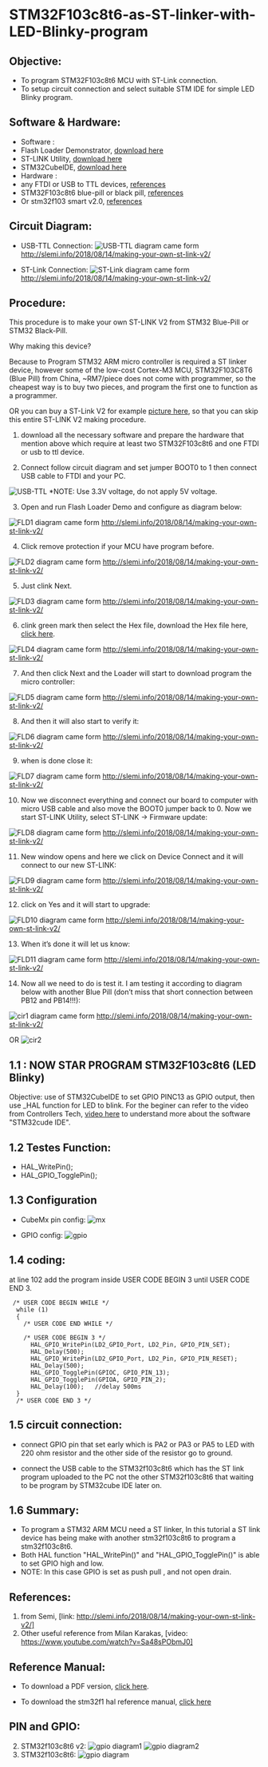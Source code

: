 # STM32F103c8t6-as-ST-linker-with-LED-Blinky-program

Objective:
----------------
- To program STM32F103c8t6 MCU with ST-Link connection.
- To setup circuit connection and select suitable STM IDE for simple LED Blinky program.

Software & Hardware:
-----------------------------
- Software :
 - Flash Loader Demonstrator, [download here](https://www.st.com/en/development-tools/flasher-stm32.html)
 - ST-LINK Utility, [download here](https://www.st.com/en/development-tools/stsw-link004.html)
 - STM32CubeIDE, [download here](https://blog.st.com/stm32cubeide-free-ide/)
- Hardware :
 - any FTDI or USB to TTL devices, [references](https://shopee.com.my/FT232RL-FTDI-USB-adapter-to-TTL-Converter-Module-5V-3.3V-For-Arduino-Blue-TE321-i.119159849.1942296920)
 - STM32F103c8t6 blue-pill or black pill, [references](https://shopee.com.my/product/119159849/1952461096)
 -  Or stm32f103 smart v2.0, [references](https://shopee.com.my/STM32F103C8T6-ARM-STM32-Minimum-System-Development-Board-STM32-Core-Board-i.119159849.1948146478)

Circuit Diagram:
----------------------
- USB-TTL Connection:
![USB-TTL](https://trello-attachments.s3.amazonaws.com/5cfb2a7f4ca2765857569561/5cfb8538a516a963889e6b74/c3f390c7bc40071c61d83519f47004eb/image.png)
diagram came form http://slemi.info/2018/08/14/making-your-own-st-link-v2/

- ST-Link Connection:
![ST-Link](https://trello-attachments.s3.amazonaws.com/5cfb8538a516a963889e6b74/730x410/8fe23f1b2b72a9cc1bda804c848c4e59/image.png)
diagram came form http://slemi.info/2018/08/14/making-your-own-st-link-v2/

Procedure:
------------
This procedure is to make your own ST-LINK V2 from STM32 Blue-Pill or STM32 Black-Pill. 

Why making this device?

 Because to Program STM32 ARM micro controller is required a ST linker device, however some of the low-cost Cortex-M3 MCU, STM32F103C8T6 (Blue Pill) from China, ~RM7/piece does not come with programmer, so the cheapest way is to buy two pieces, and program the first one to function as a programmer.

 OR you can buy a ST-Link V2 for example [picture here](https://shopee.com.my/ST-Link-V2-Mini-STM8-STM8STM32-Simulator-Download-Color-Random-i.133282937.2424131306), so that you can skip this entire ST-LINK V2 making procedure.

1. download all the necessary software and prepare the hardware that mention above which require at least two STM32F103c8t6 and one FTDI or usb to ttl device.

2. Connect follow circuit diagram and set jumper BOOT0 to 1 then connect USB cable to FTDI and your PC.

![USB-TTL](https://trello-attachments.s3.amazonaws.com/5cee4774d8fcdd32c2d51358/5d7f01c7cb26a91ef2c681dd/e4c92258c73028613f4fdb939cb2021f/image.png)
*NOTE: Use 3.3V voltage, do not apply 5V voltage.

3. Open and run Flash Loader Demo and configure as diagram below:

![FLD1](https://trello-attachments.s3.amazonaws.com/5cee4774d8fcdd32c2d51358/5d7f01c7cb26a91ef2c681dd/94534fe058ac37553d53f89affefafcb/image.png)
diagram came form http://slemi.info/2018/08/14/making-your-own-st-link-v2/

4. Click remove protection if your MCU have program before.

 ![FLD2](https://trello-attachments.s3.amazonaws.com/5cee4774d8fcdd32c2d51358/5d7f01c7cb26a91ef2c681dd/779879d273bfcfaded2105864df26f5c/image.png)
diagram came form http://slemi.info/2018/08/14/making-your-own-st-link-v2/

5. Just clink Next.

![FLD3](https://trello-attachments.s3.amazonaws.com/5cee4774d8fcdd32c2d51358/5d7f01c7cb26a91ef2c681dd/bdfa413d607d0d06292579675175643b/image.png)
diagram came form http://slemi.info/2018/08/14/making-your-own-st-link-v2/

6. clink green mark then select the Hex file, download the Hex file here, [click here](https://trello-attachments.s3.amazonaws.com/5cee4774d8fcdd32c2d51358/5d7f01c7cb26a91ef2c681dd/c8cf474669aaf68266874c717dab1d2a/hex.hex).

![FLD4](https://trello-attachments.s3.amazonaws.com/5cee4774d8fcdd32c2d51358/5d7f01c7cb26a91ef2c681dd/bf4823053fe3ee68e2a48796d55c4ee7/image.png)
diagram came form http://slemi.info/2018/08/14/making-your-own-st-link-v2/

7. And then click Next and the Loader will start to download program the micro controller:

![FLD5](https://trello-attachments.s3.amazonaws.com/5cee4774d8fcdd32c2d51358/5d7f01c7cb26a91ef2c681dd/9fc47373b4ddb3bf199d7247bd34dc1e/image.png)
diagram came form http://slemi.info/2018/08/14/making-your-own-st-link-v2/

8. And then it will also start to verify it:

![FLD6](https://trello-attachments.s3.amazonaws.com/5cee4774d8fcdd32c2d51358/5d7f01c7cb26a91ef2c681dd/7ba9fa2ee97b27d2b3b917665fb8b94a/image.png)
diagram came form http://slemi.info/2018/08/14/making-your-own-st-link-v2/

9. when is done close it:

![FLD7](https://trello-attachments.s3.amazonaws.com/5cee4774d8fcdd32c2d51358/5d7f01c7cb26a91ef2c681dd/151e9d83321c51f55c3165c4a4c2578d/image.png)
diagram came form http://slemi.info/2018/08/14/making-your-own-st-link-v2/

10. Now we disconnect everything and connect our board to computer with micro USB cable and also move the BOOT0 jumper back to 0. Now we start ST-LINK Utility, select ST-LINK -> Firmware update:

![FLD8](https://trello-attachments.s3.amazonaws.com/5cee4774d8fcdd32c2d51358/5d7f01c7cb26a91ef2c681dd/3b5b3893c6b14fc86bceee3e29be8929/image.png)
diagram came form http://slemi.info/2018/08/14/making-your-own-st-link-v2/

11. New window opens and here we click on Device Connect and it will connect to our new ST-LINK:

![FLD9](https://trello-attachments.s3.amazonaws.com/5cee4774d8fcdd32c2d51358/5d7f01c7cb26a91ef2c681dd/d5bfba5c252155d40b10334b3ed71870/image.png)
diagram came form http://slemi.info/2018/08/14/making-your-own-st-link-v2/

12. click on Yes and it will start to upgrade:

![FLD10](https://trello-attachments.s3.amazonaws.com/5cee4774d8fcdd32c2d51358/5d7f01c7cb26a91ef2c681dd/7009f196683b80e7aae1fff13df39bf6/image.png)
diagram came form http://slemi.info/2018/08/14/making-your-own-st-link-v2/

13. When it’s done it will let us know:

![FLD11](https://trello-attachments.s3.amazonaws.com/5cee4774d8fcdd32c2d51358/5d7f01c7cb26a91ef2c681dd/1a51af92d15fbfcf62cc8afafbc2a9ce/image.png)
diagram came form http://slemi.info/2018/08/14/making-your-own-st-link-v2/

14. Now all we need to do is test it. I am testing it according to diagram below with another Blue Pill (don’t miss that short connection between PB12 and PB14!!!):

![cir1](https://trello-attachments.s3.amazonaws.com/5cee4774d8fcdd32c2d51358/5d7f01c7cb26a91ef2c681dd/68c1ce389b35a5ce95d869dfbb74bcdb/image.png)
diagram came form http://slemi.info/2018/08/14/making-your-own-st-link-v2/

OR 
![cir2](https://trello-attachments.s3.amazonaws.com/5cfb8a844ca27658575ca5ea/1033x489/c2aea311fc181d6d204bea7987f02bad/stm32_to_stm32v2.png)


1.1 : NOW STAR PROGRAM STM32F103c8t6 (LED Blinky)
--------------------------------------------------------------
Objective: use of STM32CubeIDE to set GPIO PINC13 as GPIO output, then use _HAL function for LED to blink.
For the beginer can refer to the video from Controllers Tech, [video here](https://www.youtube.com/watch?v=e_NSqz5P8Qk) to understand more about the software "STM32cude IDE".

1.2 Testes Function:
------------------
- HAL_WritePin();
- HAL_GPIO_TogglePin();

1.3 Configuration
---------------------
- CubeMx pin config:
![mx](https://trello-attachments.s3.amazonaws.com/5cee4774d8fcdd32c2d51358/5d0af556149fa852bd0886fb/2fe0f9c455c862bf4137b9fb37b904c7/image.png)

- GPIO config:
![gpio](https://trello-attachments.s3.amazonaws.com/5cee4774d8fcdd32c2d51358/5d0af556149fa852bd0886fb/cc852dd70684be5b27bcf0dbe223587a/image.png)

1.4 coding:
-------------
at line 102 add the program inside USER CODE BEGIN 3 until USER CODE END 3.

```
 /* USER CODE BEGIN WHILE */
  while (1)
  {
    /* USER CODE END WHILE */

    /* USER CODE BEGIN 3 */
	  HAL_GPIO_WritePin(LD2_GPIO_Port, LD2_Pin, GPIO_PIN_SET);
	  HAL_Delay(500);
	  HAL_GPIO_WritePin(LD2_GPIO_Port, LD2_Pin, GPIO_PIN_RESET);
	  HAL_Delay(500);
	  HAL_GPIO_TogglePin(GPIOC, GPIO_PIN_13);
	  HAL_GPIO_TogglePin(GPIOA, GPIO_PIN_2);
	  HAL_Delay(100);	//delay 500ms
  }
  /* USER CODE END 3 */
```

1.5 circuit connection:
-------------------------
- connect GPIO pin that set early which is PA2 or PA3 or PA5 to LED with 220 ohm resistor and the other side of the resistor go to ground.

- connect the USB cable to the STM32f103c8t6 which has the ST link program uploaded to the PC not the other STM32f103c8t6 that waiting to be program by STM32cube IDE later on. 

1.6 Summary:
---------------
- To program a STM32 ARM MCU need a ST linker, In this tutorial a ST link device has being make with another stm32f103c8t6 to program a stm32f103c8t6.
- Both HAL function "HAL_WritePin()" and "HAL_GPIO_TogglePin()" is able to set GPIO high and low.
- NOTE: In this case GPIO is set as push pull , and not open drain. 


References:
--------------
1. from Semi, [link: http://slemi.info/2018/08/14/making-your-own-st-link-v2/]
2. Other useful reference from Milan Karakas, [video: https://www.youtube.com/watch?v=Sa48sPObmJ0]

Reference Manual:
--------------------
- To download a PDF version, [click here](https://www.st.com/content/ccc/resource/technical/document/reference_manual/59/b9/ba/7f/11/af/43/d5/CD00171190.pdf/files/CD00171190.pdf/jcr:content/translations/en.CD00171190.pdf).

- To download the stm32f1 hal reference manual, [click here](https://bit.ly/2PHIAH5)

PIN and GPIO:
----------------
2. STM32f103c8t6 v2: ![gpio diagram1](https://trello-attachments.s3.amazonaws.com/5cee4774d8fcdd32c2d51358/5cf4a21627f4f931c585e8fd/d14a5eace200fc72b90fe5845f53c1cc/image.png)
![gpio diagram2](https://trello-attachments.s3.amazonaws.com/5cee4774d8fcdd32c2d51358/5cf4a21627f4f931c585e8fd/3770dd892a9bb4a3c7d90edb82de6fb3/image.png)
2. STM32f103c8t6: ![gpio diagram](https://trello-attachments.s3.amazonaws.com/5cee4774d8fcdd32c2d51358/5cf4a21627f4f931c585e8fd/68ff78b49de364ca3c22cc8120dff629/image.png)
